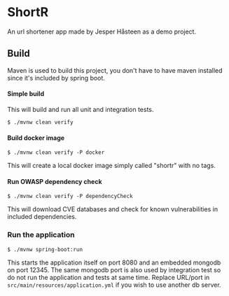 # ShortR

An url shortener app made by Jesper Håsteen as a demo project.

## Build

Maven is used to build this project, you don't have to have maven installed since it's included by spring boot.

#### Simple build
This will build and run all unit and integration tests.
```shell script
$ ./mvnw clean verify
```

#### Build docker image
```shell script
$ ./mvnw clean verify -P docker
``` 
This will create a local docker image simply called "shortr" with no tags.

#### Run OWASP dependency check
```shell script
$ ./mvnw clean verify -P dependencyCheck
``` 
This will download CVE databases and check for known vulnerabilities in included dependencies.

### Run the application
```shell script
$ ./mvnw spring-boot:run
``` 
This starts the application itself on port 8080 and an embedded mongodb on port 12345. 
The same mongodb port is also used by integration test so do not run the application and tests at same time.
Replace URL/port in `src/main/resources/application.yml` if you wish to use another db server.
